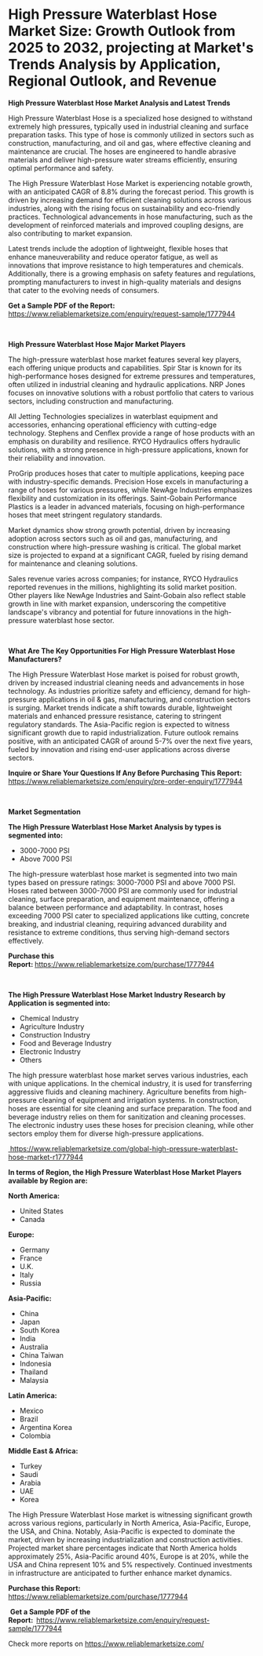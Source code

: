 <p><h1>High Pressure Waterblast Hose Market Size: Growth Outlook from 2025 to 2032, projecting at Market's Trends Analysis by Application, Regional Outlook, and Revenue</h1></p><p><strong>High Pressure Waterblast Hose Market Analysis and Latest Trends</strong></p>
<p><p>High Pressure Waterblast Hose is a specialized hose designed to withstand extremely high pressures, typically used in industrial cleaning and surface preparation tasks. This type of hose is commonly utilized in sectors such as construction, manufacturing, and oil and gas, where effective cleaning and maintenance are crucial. The hoses are engineered to handle abrasive materials and deliver high-pressure water streams efficiently, ensuring optimal performance and safety.</p><p>The High Pressure Waterblast Hose Market is experiencing notable growth, with an anticipated CAGR of 8.8% during the forecast period. This growth is driven by increasing demand for efficient cleaning solutions across various industries, along with the rising focus on sustainability and eco-friendly practices. Technological advancements in hose manufacturing, such as the development of reinforced materials and improved coupling designs, are also contributing to market expansion. </p><p>Latest trends include the adoption of lightweight, flexible hoses that enhance maneuverability and reduce operator fatigue, as well as innovations that improve resistance to high temperatures and chemicals. Additionally, there is a growing emphasis on safety features and regulations, prompting manufacturers to invest in high-quality materials and designs that cater to the evolving needs of consumers.</p></p>
<p><strong>Get a Sample PDF of the Report:&nbsp;</strong> <a href="https://www.reliablemarketsize.com/enquiry/request-sample/1777944?utm_campaign=3226&utm_medium=2&utm_source=Github&utm_content=ia&utm_term=03042025&utm_id=high-pressure-waterblast-hose">https://www.reliablemarketsize.com/enquiry/request-sample/1777944</a></p>
<p>&nbsp;</p>
<p><strong>High Pressure Waterblast Hose Major Market Players</strong></p>
<p><p>The high-pressure waterblast hose market features several key players, each offering unique products and capabilities. Spir Star is known for its high-performance hoses designed for extreme pressures and temperatures, often utilized in industrial cleaning and hydraulic applications. NRP Jones focuses on innovative solutions with a robust portfolio that caters to various sectors, including construction and manufacturing.</p><p>All Jetting Technologies specializes in waterblast equipment and accessories, enhancing operational efficiency with cutting-edge technology. Stephens and Cenflex provide a range of hose products with an emphasis on durability and resilience. RYCO Hydraulics offers hydraulic solutions, with a strong presence in high-pressure applications, known for their reliability and innovation.</p><p>ProGrip produces hoses that cater to multiple applications, keeping pace with industry-specific demands. Precision Hose excels in manufacturing a range of hoses for various pressures, while NewAge Industries emphasizes flexibility and customization in its offerings. Saint-Gobain Performance Plastics is a leader in advanced materials, focusing on high-performance hoses that meet stringent regulatory standards.</p><p>Market dynamics show strong growth potential, driven by increasing adoption across sectors such as oil and gas, manufacturing, and construction where high-pressure washing is critical. The global market size is projected to expand at a significant CAGR, fueled by rising demand for maintenance and cleaning solutions.</p><p>Sales revenue varies across companies; for instance, RYCO Hydraulics reported revenues in the millions, highlighting its solid market position. Other players like NewAge Industries and Saint-Gobain also reflect stable growth in line with market expansion, underscoring the competitive landscape's vibrancy and potential for future innovations in the high-pressure waterblast hose sector.</p></p>
<p>&nbsp;</p>
<p><strong>What Are The Key Opportunities For High Pressure Waterblast Hose Manufacturers?</strong></p>
<p><p>The High Pressure Waterblast Hose market is poised for robust growth, driven by increased industrial cleaning needs and advancements in hose technology. As industries prioritize safety and efficiency, demand for high-pressure applications in oil & gas, manufacturing, and construction sectors is surging. Market trends indicate a shift towards durable, lightweight materials and enhanced pressure resistance, catering to stringent regulatory standards. The Asia-Pacific region is expected to witness significant growth due to rapid industrialization. Future outlook remains positive, with an anticipated CAGR of around 5-7% over the next five years, fueled by innovation and rising end-user applications across diverse sectors.</p></p>
<p><strong>Inquire or Share Your Questions If Any Before Purchasing This Report:</strong> <a href="https://www.reliablemarketsize.com/enquiry/pre-order-enquiry/1777944?utm_campaign=3226&utm_medium=2&utm_source=Github&utm_content=ia&utm_term=03042025&utm_id=high-pressure-waterblast-hose">https://www.reliablemarketsize.com/enquiry/pre-order-enquiry/1777944</a></p>
<p>&nbsp;</p>
<p><strong>Market Segmentation</strong></p>
<p><strong>The High Pressure Waterblast Hose Market Analysis by types is segmented into:</strong></p>
<p><ul><li>3000-7000 PSI</li><li>Above 7000 PSI</li></ul></p>
<p><p>The high-pressure waterblast hose market is segmented into two main types based on pressure ratings: 3000-7000 PSI and above 7000 PSI. Hoses rated between 3000-7000 PSI are commonly used for industrial cleaning, surface preparation, and equipment maintenance, offering a balance between performance and adaptability. In contrast, hoses exceeding 7000 PSI cater to specialized applications like cutting, concrete breaking, and industrial cleaning, requiring advanced durability and resistance to extreme conditions, thus serving high-demand sectors effectively.</p></p>
<p><strong>Purchase this Report:&nbsp;</strong><a href="https://www.reliablemarketsize.com/purchase/1777944?utm_campaign=3226&utm_medium=2&utm_source=Github&utm_content=ia&utm_term=03042025&utm_id=high-pressure-waterblast-hose">https://www.reliablemarketsize.com/purchase/1777944</a></p>
<p>&nbsp;</p>
<p><strong>The High Pressure Waterblast Hose Market Industry Research by Application is segmented into:</strong></p>
<p><ul><li>Chemical Industry</li><li>Agriculture Industry</li><li>Construction Industry</li><li>Food and Beverage Industry</li><li>Electronic Industry</li><li>Others</li></ul></p>
<p><p>The high pressure waterblast hose market serves various industries, each with unique applications. In the chemical industry, it is used for transferring aggressive fluids and cleaning machinery. Agriculture benefits from high-pressure cleaning of equipment and irrigation systems. In construction, hoses are essential for site cleaning and surface preparation. The food and beverage industry relies on them for sanitization and cleaning processes. The electronic industry uses these hoses for precision cleaning, while other sectors employ them for diverse high-pressure applications.</p></p>
<p><a href="https://www.reliablemarketsize.com/global-high-pressure-waterblast-hose-market-r1777944?utm_campaign=3226&utm_medium=2&utm_source=Github&utm_content=ia&utm_term=03042025&utm_id=high-pressure-waterblast-hose">&nbsp;https://www.reliablemarketsize.com/global-high-pressure-waterblast-hose-market-r1777944</a></p>
<p><strong>In terms of Region, the High Pressure Waterblast Hose Market Players available by Region are:</strong></p>
<p>
    <p> <strong> North America: </strong>
        <ul>
            <li>United States</li>
            <li>Canada</li>
        </ul>
        </p> 
    <p> <strong> Europe: </strong>
        <ul>
            <li>Germany</li>
            <li>France</li>
            <li>U.K.</li>
            <li>Italy</li>
            <li>Russia</li>
        </ul>
        </p> 
    <p> <strong> Asia-Pacific: </strong>
        <ul>
            <li>China</li>
            <li>Japan</li>
            <li>South Korea</li>
            <li>India</li>
            <li>Australia</li>
            <li>China Taiwan</li>
            <li>Indonesia</li>
            <li>Thailand</li>
            <li>Malaysia</li>
        </ul>
        </p> 
    <p> <strong> Latin America: </strong>
        <ul>
            <li>Mexico</li>
            <li>Brazil</li>
            <li>Argentina Korea</li>
            <li>Colombia</li>
        </ul>
        </p> 
    <p> <strong> Middle East & Africa: </strong>
        <ul>
            <li>Turkey</li>
            <li>Saudi</li>
            <li>Arabia</li>
            <li>UAE</li>
            <li>Korea</li>
        </ul>
    </p>
    </p>
<p><p>The High Pressure Waterblast Hose market is witnessing significant growth across various regions, particularly in North America, Asia-Pacific, Europe, the USA, and China. Notably, Asia-Pacific is expected to dominate the market, driven by increasing industrialization and construction activities. Projected market share percentages indicate that North America holds approximately 25%, Asia-Pacific around 40%, Europe is at 20%, while the USA and China represent 10% and 5% respectively. Continued investments in infrastructure are anticipated to further enhance market dynamics.</p></p>
<p><strong>Purchase this Report: </strong><a href="https://www.reliablemarketsize.com/purchase/1777944?utm_campaign=3226&utm_medium=2&utm_source=Github&utm_content=ia&utm_term=03042025&utm_id=high-pressure-waterblast-hose">https://www.reliablemarketsize.com/purchase/1777944</a></p>
<p>&nbsp;<strong>Get a Sample PDF of the Report:&nbsp;&nbsp;</strong><a href="https://www.reliablemarketsize.com/enquiry/request-sample/1777944?utm_campaign=3226&utm_medium=2&utm_source=Github&utm_content=ia&utm_term=03042025&utm_id=high-pressure-waterblast-hose">https://www.reliablemarketsize.com/enquiry/request-sample/1777944</a></p>
<p><strong></strong></p>
<p>Check more reports on <a href="https://www.reliablemarketsize.com/?utm_campaign=3226&utm_medium=2&utm_source=Github&utm_content=ia&utm_term=03042025&utm_id=high-pressure-waterblast-hose">https://www.reliablemarketsize.com/</a></p>